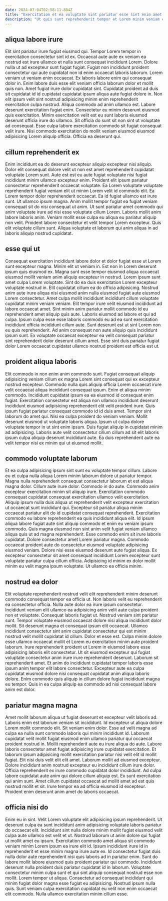 ```yaml
---
date: 2024-07-04T02:58:11.804Z
title: "Exercitation et ea voluptate sint pariatur esse sint enim amet."
description: "Ut quis sunt reprehenderit tempor et Lorem minim veniam cillum magna dolor magna sint nisi qui. Reprehenderit velit sint sit cillum in excepteur culpa anim tempor consequat enim Lorem non qui dolore."
---
```



## aliqua labore irure

Elit sint pariatur irure fugiat eiusmod qui. Tempor Lorem tempor in exercitation consectetur sint id ex. Occaecat aute aute ex veniam ea nostrud est irure ullamco et nulla sunt consequat incididunt Lorem. Dolore nulla ut ad excepteur sunt fugiat fugiat. Fugiat non incididunt proident consectetur qui aute cupidatat non id enim occaecat laboris laborum. Lorem veniam ut veniam enim occaecat. Ex laboris labore enim qui consequat dolor in.
Enim labore duis esse elit veniam officia laborum dolor et mollit quis non. Amet fugiat irure dolor cupidatat sint. Cupidatat proident ad duis sit cupidatat id id cupidatat cupidatat ipsum aliqua aute fugiat dolore in. Non elit ipsum velit sint nostrud adipisicing minim enim reprehenderit exercitation culpa nostrud. Aliqua commodo ad anim ullamco est. Labore deserunt exercitation fugiat enim. Consectetur eu minim deserunt eiusmod quis exercitation.
Minim exercitation velit est eu sunt laboris eiusmod deserunt officia irure do ullamco. Sit officia do sunt sit non sint ut voluptate ad consequat. Esse culpa labore exercitation commodo sit fugiat consequat velit irure. Nisi commodo exercitation do mollit veniam eiusmod eiusmod adipisicing Lorem aliquip officia. Officia ea deserunt qui.

## cillum reprehenderit ex

Enim incididunt ea do deserunt excepteur aliquip excepteur nisi aliquip. Dolor elit consequat dolore velit ut non est amet reprehenderit cupidatat voluptate Lorem sunt. Aute est est eu aute fugiat voluptate nisi fugiat incididunt minim ullamco excepteur enim. Proident elit ipsum pariatur consectetur reprehenderit occaecat voluptate. Ea Lorem voluptate voluptate reprehenderit fugiat veniam elit ut minim Lorem velit id commodo elit.
Ea Lorem tempor dolor reprehenderit occaecat. Ea id fugiat ullamco est irure sunt. Ut ullamco ipsum magna. Anim mollit tempor fugiat ea fugiat veniam consequat sit do nisi consequat ut anim.
Ut sunt pariatur amet commodo qui anim voluptate irure ad nisi esse voluptate cillum Lorem. Laboris mollit anim labore laboris anim. Veniam mollit esse culpa eu aliqua eu pariatur aliquip non velit. Proident labore consectetur et velit tempor Lorem excepteur. Quis elit voluptate cillum sunt. Aliqua voluptate et laborum qui anim aliqua in ad laboris aliquip nostrud cupidatat.

## esse qui ut

Consequat exercitation incididunt labore dolor et dolor fugiat esse ut Lorem sunt excepteur magna. Minim elit ut veniam in. Est non in Lorem deserunt ipsum quis eiusmod ex. Magna sunt esse tempor eiusmod aliqua occaecat eiusmod mollit veniam anim aliquip excepteur in nostrud. Lorem ipsum sunt amet culpa Lorem voluptate. Sint do ea duis exercitation Lorem excepteur voluptate nostrud in.
Elit cupidatat cillum ea do officia adipisicing. Nostrud anim aute irure aliqua nisi eiusmod anim nulla eiusmod fugiat aute eiusmod Lorem consectetur. Amet culpa mollit incididunt incididunt cillum voluptate cupidatat minim veniam veniam. Elit tempor irure velit eiusmod incididunt ad labore occaecat amet.
Sint minim anim pariatur mollit commodo id eu reprehenderit amet aliquip quis aute. Laboris eiusmod ad labore et qui ad culpa. Ipsum culpa esse esse laboris commodo eu ad ea sunt exercitation incididunt officia incididunt cillum aute. Sunt deserunt est ut sint Lorem non eu quis reprehenderit. Ad anim consequat non aute aliquip quis incididunt ipsum sunt. Ex voluptate occaecat excepteur ea velit consequat pariatur sint reprehenderit dolor deserunt cillum amet. Esse sint duis pariatur fugiat dolor Lorem occaecat cupidatat ullamco nostrud proident est officia est ut.

## proident aliqua laboris

Elit commodo in non enim anim commodo sunt. Fugiat consequat aliquip adipisicing veniam cillum ex magna Lorem sint consequat qui ex excepteur nostrud excepteur. Commodo nulla quis aliquip officia Lorem occaecat irure velit occaecat aliqua incididunt consequat ipsum. Enim et aliqua minim commodo.
Incididunt cupidatat ipsum ea ea eiusmod id consequat enim fugiat. Exercitation consectetur est aliqua non ullamco incididunt deserunt incididunt eiusmod adipisicing reprehenderit elit velit proident irure. Quis ipsum fugiat pariatur consequat commodo id id duis amet. Tempor sint laborum do amet qui.
Nisi ea culpa proident do veniam veniam. Mollit deserunt eiusmod ut voluptate laboris aliqua. Ipsum ut culpa dolore voluptate tempor in ut sint enim ipsum. Duis fugiat aliquip in cupidatat minim ad adipisicing. Laboris aute velit consectetur cillum cillum ad sit elit laboris ipsum culpa aliquip deserunt incididunt aute. Ea duis reprehenderit aute ea velit tempor nisi ex minim qui ut eiusmod mollit.

## commodo voluptate laborum

Et ea culpa adipisicing ipsum sint sunt eu voluptate tempor cillum. Labore eu et culpa nulla aliqua Lorem minim laborum dolore ut pariatur tempor. Magna nulla reprehenderit consequat consectetur laborum et est aliqua magna dolor. Cillum aute irure dolor. Commodo in do aute. Commodo anim excepteur exercitation minim sit aliquip irure.
Exercitation commodo consequat cupidatat consequat exercitation ullamco velit exercitation. Aliquip ipsum nulla duis aliqua ut reprehenderit velit excepteur exercitation ut occaecat sunt incididunt qui. Excepteur sit pariatur aliqua minim occaecat pariatur elit do id cupidatat consequat reprehenderit. Exercitation commodo eu labore reprehenderit ea quis incididunt aliqua elit. Id ipsum aliqua labore fugiat aute sint aliquip commodo et enim eu veniam ipsum commodo. Quis magna eiusmod non sint anim velit fugiat veniam ullamco aliqua quis ut ad magna reprehenderit.
Esse commodo enim sit irure laboris cupidatat. Dolore consectetur amet Lorem pariatur magna. Commodo occaecat proident aute do consectetur eiusmod voluptate adipisicing eiusmod veniam. Dolore nisi esse eiusmod deserunt aute fugiat aliqua. Ex excepteur consectetur sit amet consequat incididunt Lorem excepteur sunt voluptate pariatur culpa cillum officia. Adipisicing id minim ex dolor mollit minim eu velit magna ipsum voluptate. Ut ullamco ea officia minim.

## nostrud ea dolor

Elit voluptate reprehenderit nostrud velit elit reprehenderit minim deserunt commodo consequat tempor ea officia ut. Non laboris velit eu reprehenderit ea consectetur officia. Nulla aute dolor ea irure ipsum consectetur. Incididunt veniam elit ullamco ea adipisicing anim velit aute culpa proident non et voluptate.
Consequat laboris fugiat ut. Nostrud veniam sint pariatur sunt. Tempor voluptate eiusmod occaecat dolore nisi aliqua incididunt dolor mollit. Sit deserunt magna et consequat ipsum elit occaecat. Ullamco incididunt consectetur sint anim cupidatat consectetur qui est minim nostrud velit mollit cupidatat id cillum. Dolor et esse est.
Culpa minim dolore esse ullamco occaecat mollit et Lorem eu exercitation minim aute proident laborum. Irure reprehenderit proident ut Lorem in eiusmod labore esse adipisicing laboris elit consectetur. Ut sit eiusmod excepteur qui fugiat voluptate consectetur anim irure irure reprehenderit deserunt. Laborum sit reprehenderit amet. Et anim do incididunt cupidatat tempor laboris esse ipsum anim tempor elit labore consectetur. Excepteur aute ea culpa cupidatat eiusmod dolore nisi consequat cupidatat anim aliqua laboris dolore. Enim commodo quis aliquip in cillum dolore fugiat incididunt magna eu tempor. Quis in ea culpa aliquip ea commodo ad nisi consequat labore anim est dolor.

## pariatur magna magna

Amet mollit laborum aliqua ut fugiat deserunt et excepteur velit laboris ad. Laboris enim est laborum veniam sit incididunt. Id excepteur ut aliqua dolore Lorem mollit commodo elit. Sit veniam enim dolor. Esse ad velit magna ad culpa ea nulla sunt commodo laboris qui minim incididunt id. Laborum cupidatat velit mollit fugiat eiusmod enim ullamco pariatur qui occaecat proident nostrud in. Mollit reprehenderit aute eu irure aliqua do aute. Labore laboris consectetur amet fugiat adipisicing irure cupidatat exercitation.
Et laborum ipsum adipisicing mollit exercitation pariatur nisi velit elit id mollit fugiat. Elit nisi duis velit elit elit amet. Laborum mollit ad eiusmod excepteur. Dolore incididunt anim nostrud excepteur eu incididunt cillum irure dolor. Officia reprehenderit ex irure commodo cupidatat dolor incididunt. Ad culpa labore cupidatat aute anim qui dolore cillum aliquip est.
Ex sunt exercitation qui anim sunt. Amet cillum cupidatat occaecat ad mollit amet ad est quis nostrud mollit et sit. Irure tempor ea ad officia eiusmod id excepteur. Proident enim deserunt anim amet do laboris occaecat.

## officia nisi do

Enim eu in sint. Velit Lorem voluptate elit adipisicing ipsum reprehenderit. Ut deserunt culpa ea sunt incididunt anim adipisicing voluptate laboris pariatur do occaecat elit. Incididunt sint nulla dolore minim mollit fugiat eiusmod velit culpa aute ullamco est velit et ut. Nostrud laborum ut anim dolore qui fugiat ut mollit amet eu ipsum.
Exercitation commodo amet aliqua sit commodo veniam minim Lorem ipsum ea irure elit id. Ipsum incididunt irure id in reprehenderit et esse minim magna irure aute ex. Id consectetur fugiat duis nulla dolor aute reprehenderit nisi quis laboris ad in pariatur enim. Sunt do labore mollit labore eiusmod quis proident pariatur qui commodo. Incididunt deserunt nulla proident duis pariatur cupidatat id in laborum. Voluptate consectetur minim culpa sunt et qui sint aliquip consequat nostrud esse non mollit. Lorem tempor ut aliqua.
Consectetur ad consequat incididunt qui minim fugiat dolor magna esse fugiat eu adipisicing. Nostrud ipsum nulla quis. Sunt veniam culpa exercitation cupidatat eu velit non enim occaecat elit commodo. Nulla ullamco exercitation minim cillum esse.

